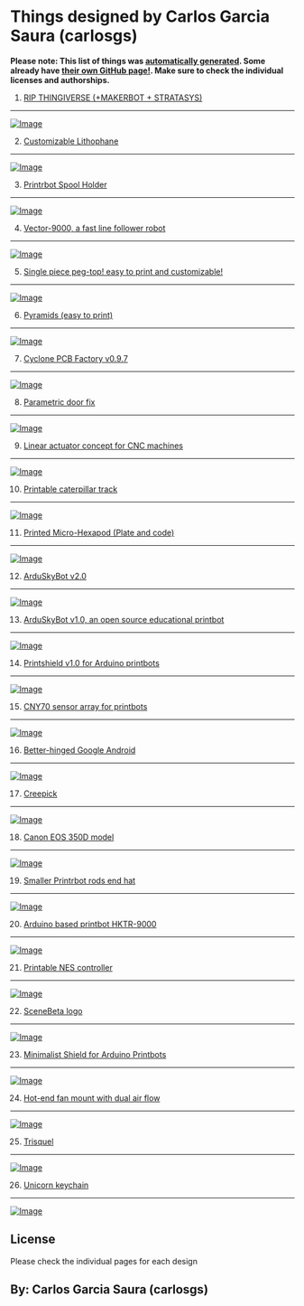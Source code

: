 Things designed by Carlos Garcia Saura (carlosgs)
===============

**Please note: This list of things was [automatically generated](https://github.com/carlosgs/export-things). Some already have [their own GitHub page!](https://github.com/carlosgs?tab=repositories). Make sure to check the individual licenses and authorships.**  
1. [RIP THINGIVERSE (+MAKERBOT + STRATASYS)](RIP-THINGIVERSE-MAKERBOT-STRATASYS/)
--------
[![Image](RIP-THINGIVERSE-MAKERBOT-STRATASYS/img/RIP3DPrinting_display_large_preview_card.jpg)](RIP-THINGIVERSE-MAKERBOT-STRATASYS/)  

2. [Customizable Lithophane](Customizable-Lithophane/)
--------
[![Image](Customizable-Lithophane/img/2013-05-02_19.14.38_preview_card.jpg)](Customizable-Lithophane/)  

3. [Printrbot Spool Holder](Printrbot-Spool-Holder/)
--------
[![Image](Printrbot-Spool-Holder/img/20130213_134317_preview_card.jpg)](Printrbot-Spool-Holder/)  

4. [Vector-9000, a fast line follower robot](Vector-9000-a-fast-line-follower-robot/)
--------
[![Image](Vector-9000-a-fast-line-follower-robot/img/Vector-9000_front_preview_card.jpg)](Vector-9000-a-fast-line-follower-robot/)  

5. [Single piece peg-top! easy to print and customizable!](Single-piece-peg-top-easy-to-print-and-customizable/)
--------
[![Image](Single-piece-peg-top-easy-to-print-and-customizable/img/2013-02-17_11.04.08_preview_card.jpg)](Single-piece-peg-top-easy-to-print-and-customizable/)  

6. [Pyramids (easy to print)](Pyramids-easy-to-print/)
--------
[![Image](Pyramids-easy-to-print/img/Pyramid_isosceles_preview_card.jpg)](Pyramids-easy-to-print/)  

7. [Cyclone PCB Factory v0.9.7](Cyclone-PCB-Factory-v0-9-7/)
--------
[![Image](Cyclone-PCB-Factory-v0-9-7/img/Cyclone_built_v0.9.7_preview_card.jpg)](Cyclone-PCB-Factory-v0-9-7/)  

8. [Parametric door fix](Parametric-door-fix/)
--------
[![Image](Parametric-door-fix/img/2013-02-02_16.11.24_preview_card.jpg)](Parametric-door-fix/)  

9. [Linear actuator concept for CNC machines](Linear-actuator-concept-for-CNC-machines/)
--------
[![Image](Linear-actuator-concept-for-CNC-machines/img/2013-01-28_18.46.45_preview_card.jpg)](Linear-actuator-concept-for-CNC-machines/)  

10. [Printable caterpillar track](Printable-caterpillar-track/)
--------
[![Image](Printable-caterpillar-track/img/2012-12-09_18.30.04_preview_card.jpg)](Printable-caterpillar-track/)  

11. [Printed Micro-Hexapod (Plate and code)](Printed-Micro-Hexapod-Plate-and-code/)
--------
[![Image](Printed-Micro-Hexapod-Plate-and-code/img/2012-11-17_18.27.49_preview_card.jpg)](Printed-Micro-Hexapod-Plate-and-code/)  

12. [ArduSkyBot v2.0](ArduSkyBot-v2-0/)
--------
[![Image](ArduSkyBot-v2-0/img/IMG_1227_preview_card.jpg)](ArduSkyBot-v2-0/)  

13. [ArduSkyBot v1.0, an open source educational printbot](ArduSkyBot-v1-0-an-open-source-educational-printbot/)
--------
[![Image](ArduSkyBot-v1-0-an-open-source-educational-printbot/img/ArduSkyBot_hand_preview_card.jpg)](ArduSkyBot-v1-0-an-open-source-educational-printbot/)  

14. [Printshield v1.0 for Arduino printbots](Printshield-v1-0-for-Arduino-printbots/)
--------
[![Image](Printshield-v1-0-for-Arduino-printbots/img/Printshield_funcionando_preview_card.jpg)](Printshield-v1-0-for-Arduino-printbots/)  

15. [CNY70 sensor array for printbots](CNY70-sensor-array-for-printbots/)
--------
[![Image](CNY70-sensor-array-for-printbots/img/2012-05-19_15.34.21_preview_card.jpg)](CNY70-sensor-array-for-printbots/)  

16. [Better-hinged Google Android](Better-hinged-Google-Android/)
--------
[![Image](Better-hinged-Google-Android/img/2012-06-29_12.43.25_preview_card.jpg)](Better-hinged-Google-Android/)  

17. [Creepick](Creepick/)
--------
[![Image](Creepick/img/2012-06-28_14.18.11_preview_card.jpg)](Creepick/)  

18. [Canon EOS 350D model](Canon-EOS-350D-model/)
--------
[![Image](Canon-EOS-350D-model/img/2012-06-21_19.32.34_preview_card.jpg)](Canon-EOS-350D-model/)  

19. [Smaller Printrbot rods end hat](Smaller-Printrbot-rods-end-hat/)
--------
[![Image](Smaller-Printrbot-rods-end-hat/img/smooth_preview_card.jpg)](Smaller-Printrbot-rods-end-hat/)  

20. [Arduino based printbot HKTR-9000](Arduino-based-printbot-HKTR-9000/)
--------
[![Image](Arduino-based-printbot-HKTR-9000/img/2012-05-19_14.26.33_preview_card.jpg)](Arduino-based-printbot-HKTR-9000/)  

21. [Printable NES controller](Printable-NES-controller/)
--------
[![Image](Printable-NES-controller/img/result_preview_card.jpg)](Printable-NES-controller/)  

22. [SceneBeta logo](SceneBeta-logo/)
--------
[![Image](SceneBeta-logo/img/sb3dlogo_preview_card.jpg)](SceneBeta-logo/)  

23. [Minimalist Shield for Arduino Printbots](Minimalist-Shield-for-Arduino-Printbots/)
--------
[![Image](Minimalist-Shield-for-Arduino-Printbots/img/2012-05-16_17.22.57_preview_card.jpg)](Minimalist-Shield-for-Arduino-Printbots/)  

24. [Hot-end fan mount with dual air flow](Hot-end-fan-mount-with-dual-air-flow/)
--------
[![Image](Hot-end-fan-mount-with-dual-air-flow/img/airflow_preview_card.jpg)](Hot-end-fan-mount-with-dual-air-flow/)  

25. [Trisquel](Trisquel/)
--------
[![Image](Trisquel/img/2012-03-27_12.42.13_preview_card.jpg)](Trisquel/)  

26. [Unicorn keychain](Unicorn-keychain/)
--------
[![Image](Unicorn-keychain/img/2012-05-13_22.28.33_preview_card.jpg)](Unicorn-keychain/)  

  

License
--------
Please check the individual pages for each design



By: Carlos Garcia Saura (carlosgs)
--------
